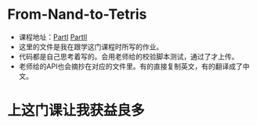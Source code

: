 # From-Nand-to-Tetris
  -  课程地址：[PartI](https://www.coursera.org/learn/build-a-computer/home/week/1)  [PartII](https://www.coursera.org/learn/nand2tetris2/home/welcome)
  -  这里的文件是我在跟学这门课程时所写的作业。
  -  代码都是自己思考着写的。会用老师给的校验脚本测试，通过了才上传。
  -  老师给的API也会摘抄在对应的文件里。有的直接复制英文，有的翻译成了中文。
# 上这门课让我获益良多
